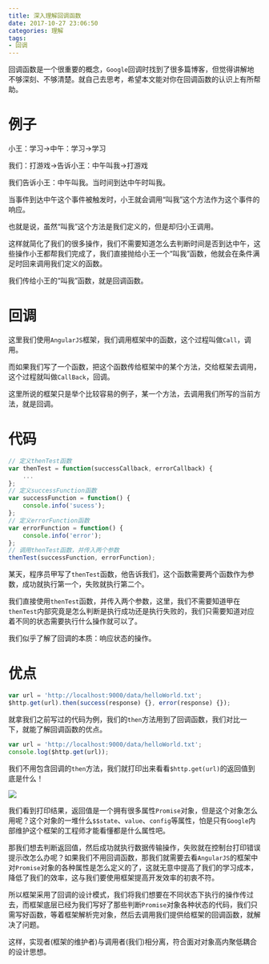 ```yaml
---
title: 深入理解回调函数
date: 2017-10-27 23:06:50
categories: 理解
tags:
- 回调
---
```

回调函数是一个很重要的概念，`Google`回调时找到了很多篇博客，但觉得讲解地不够深刻、不够清楚。就自己去思考，希望本文能对你在回调函数的认识上有所帮助。

<!-- more -->

# 例子

小王：学习->中午：学习->学习

我们：打游戏->告诉小王：中午叫我->打游戏

我们告诉小王：中午叫我。当时间到达中午时叫我。

当事件到达中午这个事件被触发时，小王就会调用“叫我”这个方法作为这个事件的响应。

也就是说，虽然“叫我”这个方法是我们定义的，但是却归小王调用。

这样就简化了我们的很多操作，我们不需要知道怎么去判断时间是否到达中午，这些操作小王都帮我们完成了，我们直接抛给小王一个“叫我”函数，他就会在条件满足时回来调用我们定义的函数。

我们传给小王的“叫我”函数，就是回调函数。

# 回调

这里我们使用`AngularJS`框架，我们调用框架中的函数，这个过程叫做`Call`，调用。

而如果我们写了一个函数，把这个函数传给框架中的某个方法，交给框架去调用，这个过程就叫做`CallBack`，回调。

这里所说的框架只是举个比较容易的例子，某一个方法，去调用我们所写的当前方法，就是回调。

# 代码

```javascript
// 定义thenTest函数
var thenTest = function(successCallback, errorCallback) {
    ...
};
// 定义successFunction函数
var successFunction = function() {
    console.info('sucess');
};
// 定义errorFunction函数
var errorFunction = function() {
    console.info('error');
};
// 调用thenTest函数，并传入两个参数
thenTest(successFunction, errorFunction);
```

某天，程序员甲写了`thenTest`函数，他告诉我们，这个函数需要两个函数作为参数，成功就执行第一个，失败就执行第二个。

我们直接使用`thenTest`函数，并传入两个参数，这里，我们不需要知道甲在`thenTest`内部究竟是怎么判断是执行成功还是执行失败的，我们只需要知道对应着不同的状态需要执行什么操作就可以了。

我们似乎了解了回调的本质：响应状态的操作。

# 优点

```javascript
var url = 'http://localhost:9000/data/helloWorld.txt';
$http.get(url).then(success(response) {}, error(response) {});
```

就拿我们之前写过的代码为例，我们的`then`方法用到了回调函数，我们对比一下，就能了解回调函数的优点。

```javascript
var url = 'http://localhost:9000/data/helloWorld.txt';
console.log($http.get(url));
```

我们不用包含回调的`then`方法，我们就打印出来看看`$http.get(url)`的返回值到底是什么！

![](/images/2017/10/Deeply-Understand-Callback/0.png)

我们看到打印结果，返回值是一个拥有很多属性`Promise`对象，但是这个对象怎么用呢？这个对象的一堆什么`$$state`、`value`、`config`等属性，怕是只有`Google`内部维护这个框架的工程师才能看懂都是什么属性吧。

那我们想去判断返回值，然后成功就执行数据传输操作，失败就在控制台打印错误提示改怎么办呢？如果我们不用回调函数，那我们就需要去看`AngularJS`的框架中对`Promise`对象的各种属性是怎么定义的了，这就无意中提高了我们的学习成本，降低了我们的效率，这与我们要使用框架提高开发效率的初衷不符。

所以框架采用了回调的设计模式，我们将我们想要在不同状态下执行的操作传过去，而框架底层已经为我们写好了那些判断`Promise`对象各种状态的代码，我们只需写好函数，等着框架解析完对象，然后去调用我们提供给框架的回调函数，就解决了问题。

这样，实现者(框架的维护者)与调用者(我们)相分离，符合面对对象高内聚低耦合的设计思想。